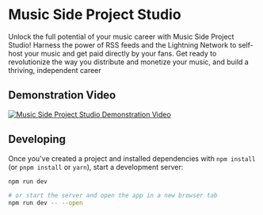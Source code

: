 # Music Side Project Studio

Unlock the full potential of your music career with Music Side Project Studio! Harness the power of RSS feeds and the Lightning Network to self-host your music and get paid directly by your fans. Get ready to revolutionize the way you distribute and monetize your music, and build a thriving, independent career

## Demonstration Video

[![Music Side Project Studio Demonstration Video](https://studio.musicsideproject.com/msp-play.png)](https://www.youtube.com/watch?v=UOMq-_FsGfM)

## Developing

Once you've created a project and installed dependencies with `npm install` (or `pnpm install` or `yarn`), start a development server:

```bash
npm run dev

# or start the server and open the app in a new browser tab
npm run dev -- --open
```
